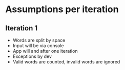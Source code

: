 # Assumptions per iteration

## Iteration 1
 - Words are split by space
 - Input will be via console
 - App will and after one iteration
 - Exceptions by dev
 - Valid words are counted, invalid words are ignored
